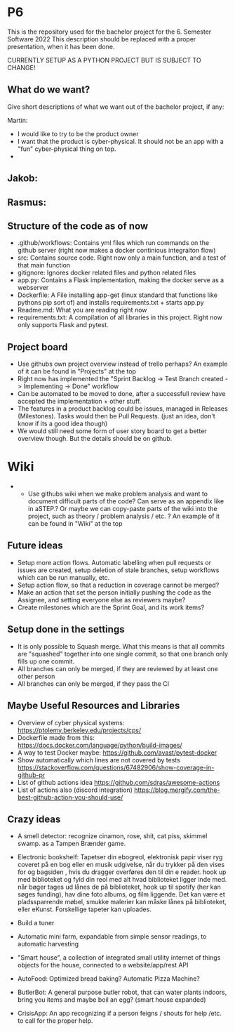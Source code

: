 # P6

This is the repository used for the bachelor project for the 6. Semester Software 2022
This description should be replaced with a proper presentation, when it has been done.

CURRENTLY SETUP AS A PYTHON PROJECT BUT IS SUBJECT TO CHANGE!

## What do we want?
Give short descriptions of what we want out of the bachelor project, if any:

Martin:
- I would like to try to be the product owner
- I want that the product is cyber-physical. It should not be an app with a "fun" cyber-physical thing on top.
- 
Jakob:
- 
Rasmus:
- 

## Structure of the code as of now
- .github/workflows: Contains yml files which run commands on the github server (right now makes a docker continious integraiton flow)
- src: Contains source code. Right now only a main function, and a test of that main function
- gitignore: Ignores docker related files and python related files
- app.py: Contains a Flask implementation, making the docker serve as a webserver
- Dockerfile: A File installing app-get (linux standard that functions like pythons pip sort of) and installs requirements.txt + starts app.py
- Readme.md: What you are reading right now
- requirements.txt: A compilation of all libraries in this project. Right now only supports Flask and pytest.

## Project board
- Use githubs own project overview instead of trello perhaps? An example of it can be found in "Projects" at the top
- Right now has implemented the "Sprint Backlog -> Test Branch created -> Implementing -> Done" workflow
- Can be automated to be moved to done, after a successfull review have accepted the implementation + other stuff.
- The features in a product backlog could be issues, managed in Releases (Milestones). Tasks would then be Pull Requests. (just an idea, don't know if its a good idea though)
- We would still need some form of user story board to get a better overview though. But the details should be on github.

# Wiki
- - Use githubs wiki when we make problem analysis and want to document difficult parts of the code? Can serve as an appendix like in aSTEP.? Or maybe we can copy-paste parts of the wiki into the project, such as theory / problem analysis / etc. ? An example of it can be found in "Wiki" at the top 

## Future ideas
- Setup more action flows. Automatic labelling when pull requests or issues are created, setup deletion of stale branches, setup workflows which can be run manually, etc.
- Setup action flow, so that a reduction in coverage cannot be merged?
- Make an action that set the person initially pushing the code as the Assignee, and setting everyone else as reviewers maybe?
- Create milestones which are the Sprint Goal, and its work items?

## Setup done in the settings
- It is only possible to Squash merge. What this means is that all commits are "squashed" together into one single commit, so that one branch only fills up one commit.
- All branches can only be merged, if they are reviewed by at least one other person
- All branches can only be merged, if they pass the CI

## Maybe Useful Resources and Libraries
- Overview of cyber physical systems: https://ptolemy.berkeley.edu/projects/cps/
- Dockerfile made from this: https://docs.docker.com/language/python/build-images/
- A way to test Docker maybe: https://github.com/avast/pytest-docker
- Show automatically which lines are not covered by tests https://stackoverflow.com/questions/67482906/show-coverage-in-github-pr
- List of github actions idea https://github.com/sdras/awesome-actions
- List of actions also (discord integration) https://blog.mergify.com/the-best-github-action-you-should-use/

## Crazy ideas 
- A smell detector: recognize cinamon, rose, shit, cat piss, skimmel swamp. as a Tampen Brænder game.

- Electronic bookshelf: Tapetser din ebogreol, elektronisk papir viser ryg coveret på en bog eller en musik udgivelse, når du trykker på den vises for og bagsiden , hvis du dragger overføres den til din e reader. hook up med biblioteket og fyld din reol med alt hvad biblioteket ligger inde med. når bøger tages ud lånes de på biblioteket, hook up til spotify (her kan søges funding), hav dine foto albums, og film liggende. Det kan være et pladssparrende møbel, smukke malerier kan måske lånes på biblioteket, eller eKunst. Forskellige tapeter kan uploades.

- Build a tuner

- Automatic mini farm, expandable from simple sensor readings, to automatic harvesting

- "Smart house", a collection of integrated small utility internet of things objects for the house, connected to a website/app/rest API

- AutoFood: Optimized bread baking? Automatic Pizza Machine?

- ButlerBot: A general purpose butler robot, that can water plants indoors, bring you items and maybe boil an egg? (smart house expanded)

- CrisisApp: An app recognizing if a person feigns / shouts for help /etc. to call for the proper help.
